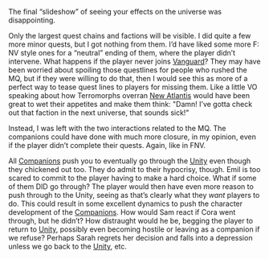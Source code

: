 The final “slideshow” of seeing your effects on the universe was disappointing. 

Only the largest quest chains and factions will be visible. I did quite a few more minor quests, but I got nothing from them. I’d have liked some more F: NV style ones for a “neutral” ending of them, where the player didn’t intervene. What happens if the player never joins [Vanguard](•%20UC%20Vanguard%20Mission%20List.md)? 
They may have been worried about spoiling those questlines for people who rushed the MQ, but if they were willing to do that, then I would see this as more of a perfect way to tease quest lines to players for missing them. 
Like a little VO speaking about how Terromorphs overran [New Atlantis](New%20Atlantis.md) would have been great to wet their appetites and make them think: "Damn! I’ve gotta check out that faction in the next universe, that sounds sick!"

Instead, I was left with the two interactions related to the MQ. The companions could have done with much more closure, in my opinion, even if the player didn’t complete their quests. Again, like in FNV.

All [Companions](Companions.md) push you to eventually go through the [Unity](Unity.md) even though they chickened out too.
They do admit to their hypocrisy, though. 
	Emil is too scared to commit to the player having to make a hard choice. 
	What if some of them DID go through? The player would then have even more reason to push through to the Unity, seeing as that’s clearly what they *want* players to do. 
		This could result in some excellent dynamics to push the character development of the [Companions](Companions.md). 
		How would Sam react if Cora went through, but he didn’t? How distraught would he be, begging the player to return to [Unity](Unity.md), possibly even becoming hostile or leaving as a companion if we refuse? 
		Perhaps Sarah regrets her decision and falls into a depression unless we go back to the [Unity](Unity.md), etc.

